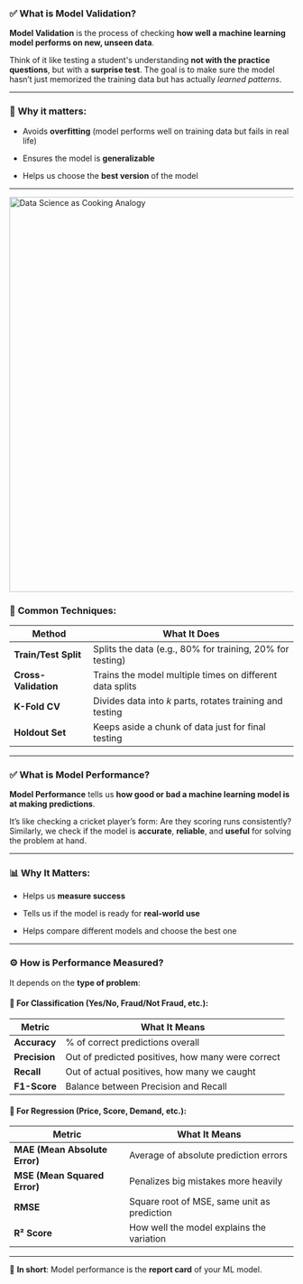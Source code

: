 ### ✅ **What is Model Validation?**

**Model Validation** is the process of checking **how well a machine learning model performs on new, unseen data**.

Think of it like testing a student's understanding **not with the practice questions**, but with a **surprise test**. The goal is to make sure the model hasn’t just memorized the training data but has actually *learned patterns*.

---

### 📌 **Why it matters:**

- Avoids **overfitting** (model performs well on training data but fails in real life)

- Ensures the model is **generalizable**

- Helps us choose the **best version** of the model

---

<img title="" src="file:///C:/Users/anant/Desktop/AU2025/src_images/model-validation.png" alt="Data Science as Cooking Analogy" width="700" style="display: block; margin: auto;">



### 🧪 **Common Techniques:**

| **Method**           | **What It Does**                                          |
| -------------------- | --------------------------------------------------------- |
| **Train/Test Split** | Splits the data (e.g., 80% for training, 20% for testing) |
| **Cross-Validation** | Trains the model multiple times on different data splits  |
| **K-Fold CV**        | Divides data into *k* parts, rotates training and testing |
| **Holdout Set**      | Keeps aside a chunk of data just for final testing        |

---

### ✅ **What is Model Performance?**

**Model Performance** tells us **how good or bad a machine learning model is at making predictions**.

It’s like checking a cricket player’s form: Are they scoring runs consistently? Similarly, we check if the model is **accurate**, **reliable**, and **useful** for solving the problem at hand.

---

### 📊 **Why It Matters:**

- Helps us **measure success**

- Tells us if the model is ready for **real-world use**

- Helps compare different models and choose the best one

---

### ⚙️ **How is Performance Measured?**

It depends on the **type of problem**:

#### 🧠 For Classification (Yes/No, Fraud/Not Fraud, etc.):

| Metric        | What It Means                                     |
| ------------- | ------------------------------------------------- |
| **Accuracy**  | % of correct predictions overall                  |
| **Precision** | Out of predicted positives, how many were correct |
| **Recall**    | Out of actual positives, how many we caught       |
| **F1-Score**  | Balance between Precision and Recall              |

#### 🔢 For Regression (Price, Score, Demand, etc.):

| Metric                        | What It Means                               |
| ----------------------------- | ------------------------------------------- |
| **MAE (Mean Absolute Error)** | Average of absolute prediction errors       |
| **MSE (Mean Squared Error)**  | Penalizes big mistakes more heavily         |
| **RMSE**                      | Square root of MSE, same unit as prediction |
| **R² Score**                  | How well the model explains the variation   |

---

📌 **In short**: Model performance is the **report card** of your ML model.




